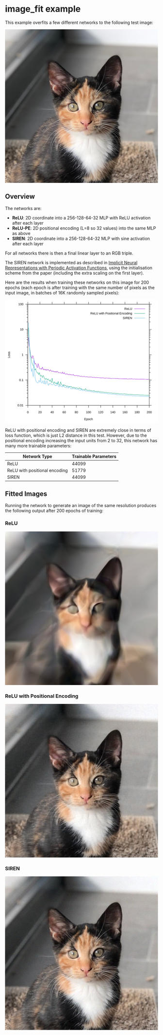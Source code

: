 # image_fit example

This example overfits a few different networks to the following test image:

![input image](../../data/images/cat.jpg)

## Overview

The networks are:

- **ReLU**: 2D coordinate into a 256-128-64-32 MLP with ReLU activation after each layer
- **ReLU-PE**: 2D positional encoding (L=8 so 32 values) into the same MLP as above
- **SIREN**: 2D coordinate into a 256-128-64-32 MLP with sine activation after each layer

For all networks there is then a final linear layer to an RGB triple.

The SIREN network is implemented as described in [Implicit Neural Representations with Periodic Activation Functions](https://vsitzmann.github.io/siren/), using the initialisation scheme from the paper (including the extra scaling on the first layer).

Here are the results when training these networks on this image for 200 epochs (each epoch is after training with the same number of pixels as the input image, in batches of 16K randomly sampled pixels):

![](../../docs/image_fit_stats.svg)

ReLU with positional encoding and SIREN are extremely close in terms of loss function, which is just L2 distance in this test.
However, due to the positional encoding increasing the input units from 2 to 32, this network has many more trainable parameters:

Network Type | Trainable Parameters
--- | ---
ReLU | 44099
ReLU with positional encoding | 51779
SIREN | 44099

## Fitted Images

Running the network to generate an image of the same resolution produces the following output after 200 epochs of training:

### ReLU

![rulu output](../../docs/image_fit_output_relu_200.jpg)

### ReLU with Positional Encoding

![relu-pe output](../../docs/image_fit_output_relu-pe_200.jpg)

### SIREN

![siren output](../../docs/image_fit_output_siren_200.jpg)
